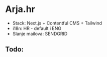 # Arja.hr

- Stack: Next.js + Contentful CMS + Tailwind
- i18n: HR - default i ENG
- Slanje mailova: SENDGRID

## Todo:

